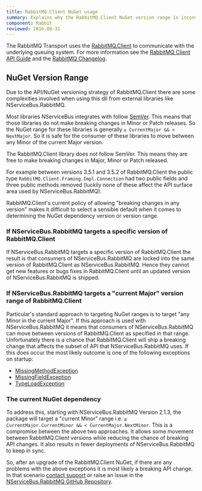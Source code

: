 ```yaml
---
title: RabbitMQ.Client NuGet usage
summary: Explains why the RabbitMQ.Client NuGet version range is inconsistent with most other NServiceBus extension NuGets.
component: Rabbit
reviewed: 2016-08-31
---
```


The RabbitMQ Transport uses the [RabbitMQ.Client](https://www.nuget.org/packages/RabbitMQ.Client/) to communicate with the underlying queuing system. For more information see the [RabbitMQ Client API Guide](https://www.rabbitmq.com/dotnet-api-guide.html) and the [RabbitMQ Changelog](https://www.rabbitmq.com/changelog.html).


## NuGet Version Range

Due to the API/NuGet versioning strategy of RabbitMQ.Client there are some complexities involved when using this dll from external libraries like NServiceBus.RabbitMQ.

Most libraries NServiceBus integrates with follow [SemVer](http://semver.org/). This means that those libraries do not make breaking changes in Minor or Patch releases. So the NuGet range for these libraries is generally `≥ CurrentMajor && < NextMajor`. So it is safe for the consumer of these libraries to move between any Minor of the current Major version.

The RabbitMQ.Client library does not follow SemVer. This means they are free to make breaking changes in Major, Minor or Patch released.

For example between versions 3.5.1 and 3.5.2 of RabbitMQ.Client the public type `RabbitMQ.Client.Framing.Impl.Connection` had two public fields and three public methods removed (luckily none of these affect the API surface area used by NServiceBus.RabbitMQ).

RabbitMQ.Client's current policy of allowing "breaking changes in any version" makes it difficult to select a sensible default when it comes to determining the NuGet dependency version or version range.


### If NServiceBus.RabbitMQ targets a specific version of RabbitMQ.Client

If NServiceBus.RabbitMQ targets a specific version of RabbitMQ.Client the result is that consumers of NServiceBus.RabbitMQ are locked into the same version of RabbitMQ.Client as NServiceBus.RabbitMQ. Hence they cannot get new features or bugs fixes in  RabbitMQ.Client until an updated version of NServiceBus.RabbitMQ is shipped.


### If NServiceBus.RabbitMQ targets a "current Major" version range of RabbitMQ.Client

Particular's standard approach to targeting NuGet ranges is to target "any Minor in the current Major". If this approach is used with NServiceBus.RabbitMQ it means that consumers of NServiceBus.RabbitMQ can move between versions of RabbitMQ.Client as specified in that range. Unfortunately there is a chance that RabbitMQ.Client will ship a breaking change that affects the subset of API that NServiceBus.RabbitMQ uses. If this does occur the most likely outcome is one of the following exceptions on startup:

 * [MissingMethodException](https://msdn.microsoft.com/en-us/library/system.missingmethodexception.aspx)
 * [MissingFieldException](https://msdn.microsoft.com/en-us/library/system.missingfieldexception.aspx)
 * [TypeLoadException](https://msdn.microsoft.com/en-us/library/system.typeloadexception.aspx)


### The current NuGet dependency

To address this, starting with NServiceBus.RabbitMQ Version 2.1.3, the package will target a "current Minor" range i.e. `≥ CurrentMajor.CurrentMinor && < CurrentMajor.NextMinor`. This is a compromise between the above two approaches. It allows some movement between RabbitMQ.Client versions while reducing the chance of breaking API changes. It also results in fewer deployments of NServiceBus.RabbitMQ to keep in sync.

So, after an upgrade of the RabbitMQ.Client NuGet, if there are any problems with the above exceptions it is most likely a breaking API change. In that scenario [contact support](https://particular.net/contactus) or raise an issue in the [NServiceBus.RabbitMQ GitHub Repository](https://github.com/Particular/NServiceBus.RabbitMQ).
